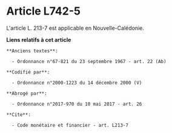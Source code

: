 # Article L742-5

L'article L. 213-7 est applicable en Nouvelle-Calédonie.

**Liens relatifs à cet article**

	**Anciens textes**:

	  - Ordonnance n°67-821 du 23 septembre 1967 - art. 22 (Ab)

	**Codifié par**:

	  - Ordonnance n°2000-1223 du 14 décembre 2000 (V)

	**Abrogé par**:

	  - Ordonnance n°2017-970 du 10 mai 2017 - art. 26

	**Cite**:

	  - Code monétaire et financier - art. L213-7
